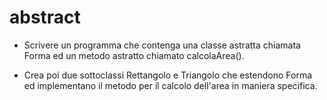 ﻿# abstract
- Scrivere un programma che contenga una classe astratta chiamata Forma
ed un metodo astratto chiamato calcolaArea().

- Crea poi due sottoclassi Rettangolo e Triangolo che estendono Forma
ed implementano il metodo per il calcolo dell'area in maniera specifica.